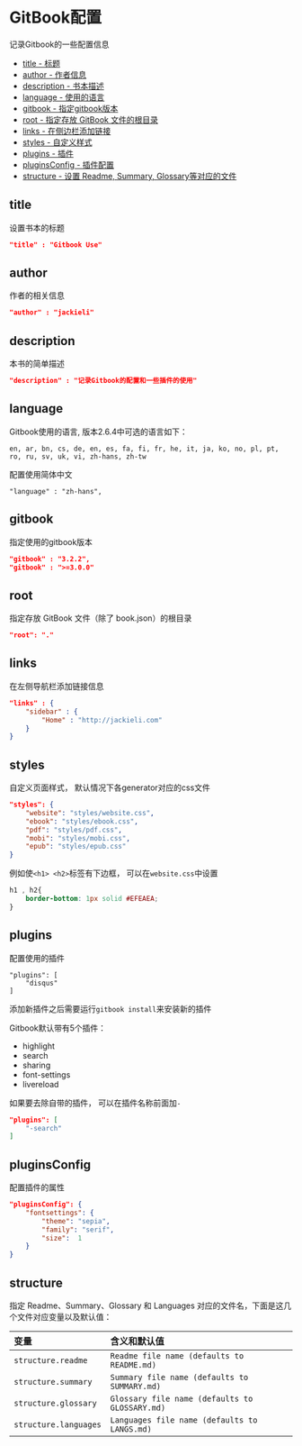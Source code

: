 # GitBook配置
记录Gitbook的一些配置信息

* [title - 标题](#title)
* [author - 作者信息](#author)
* [description - 书本描述](#description)
* [language - 使用的语言](#language)
* [gitbook - 指定gitbook版本](#gitbook)
* [root - 指定存放 GitBook 文件的根目录](#root)
* [links - 在侧边栏添加链接](#links)
* [styles - 自定义样式](#styles)
* [plugins - 插件](#plugins)
* [pluginsConfig - 插件配置](#pluginsconfig)
* [structure - 设置 Readme, Summary, Glossary等对应的文件](#structure)

## title
设置书本的标题
```json
"title" : "Gitbook Use"
```

## author
作者的相关信息
```json
"author" : "jackieli"
```

## description
本书的简单描述
```json
"description" : "记录Gitbook的配置和一些插件的使用"
```

## language
Gitbook使用的语言, 版本2.6.4中可选的语言如下：
```
en, ar, bn, cs, de, en, es, fa, fi, fr, he, it, ja, ko, no, pl, pt, ro, ru, sv, uk, vi, zh-hans, zh-tw
```
配置使用简体中文
```
"language" : "zh-hans",
```
## gitbook
指定使用的gitbook版本
```json
"gitbook" : "3.2.2",
"gitbook" : ">=3.0.0"
```
## root
指定存放 GitBook 文件（除了 book.json）的根目录
```json
"root": "."
```
## links
在左侧导航栏添加链接信息
```json
"links" : {
    "sidebar" : {
        "Home" : "http://jackieli.com"
    }
}
```

## styles
自定义页面样式， 默认情况下各generator对应的css文件
```json
"styles": {
    "website": "styles/website.css",
    "ebook": "styles/ebook.css",
    "pdf": "styles/pdf.css",
    "mobi": "styles/mobi.css",
    "epub": "styles/epub.css"
}
```
例如使`<h1> <h2>`标签有下边框， 可以在`website.css`中设置
```css
h1 , h2{
    border-bottom: 1px solid #EFEAEA;
}

```
## plugins
配置使用的插件
```
"plugins": [
    "disqus"
]
```
添加新插件之后需要运行`gitbook install`来安装新的插件  

Gitbook默认带有5个插件：
* highlight
* search
* sharing
* font-settings
* livereload

如果要去除自带的插件， 可以在插件名称前面加`-`
```json
"plugins": [
    "-search"
]
```
## pluginsConfig
配置插件的属性
```json
"pluginsConfig": {
    "fontsettings": {
        "theme": "sepia",
        "family": "serif",
        "size":  1
    }
}
```
## structure
指定 Readme、Summary、Glossary 和 Languages 对应的文件名，下面是这几个文件对应变量以及默认值：

| 变量 | 含义和默认值 |
|:----|:----|
|`structure.readme` | `Readme file name (defaults to README.md)` |
|`structure.summary` | `Summary file name (defaults to SUMMARY.md)`|
|`structure.glossary`| `Glossary file name (defaults to GLOSSARY.md)` |
|`structure.languages`| `Languages file name (defaults to LANGS.md)`|
